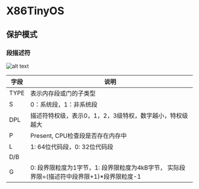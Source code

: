 # X86TinyOS

## 保护模式
### 段描述符
![alt text](image.png)

| 字段 | 说明 |
|------|------|
| TYPE | 表示内存段或门的子类型 |
| S | 0：系统段，1：非系统段 |
| DPL | 描述符特权级，表示0，1，2，3级特权，数字越小，特权级越大 |
| P | Present, CPU检查段是否存在内存中 |
| L | 1: 64位代码段，0: 32位代码段 |
| D/B | |
| G | 0: 段界限粒度为1字节，1: 段界限粒度为4kB字节， 实际段界限=(描述符中段界限+1)*段界限粒度-1 |
